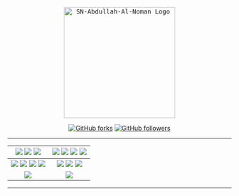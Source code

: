 <p align="center">
    <a href="https://github.com/SN-Abdullah-Al-Noman/Atrocious_Mirror">
        <kbd>
            <img width="250" src="https://telegra.ph/file/496644cbabaeb916e3616.png" alt="SN-Abdullah-Al-Noman Logo">
        </kbd>
    </a>
</p>

<p align="center">
<div align=center>

[![GitHub forks](https://img.shields.io/github/forks/SN-Abdullah-Al-Noman/Atrocious_Mirror?style=social)](https://github.com/SN-Abdullah-Al-Noman/Atrocious_Mirror/fork)
[![GitHub followers](https://img.shields.io/github/followers/SN-Abdullah-Al-Noman?style=social&label=SN-Abdullah-Al-Noman%20Followers)](https://github.com/SN-Abdullah-Al-Noman)

----

[![](https://img.shields.io/github/repo-size/SN-Abdullah-Al-Noman/Atrocious_Mirror?color=green&label=Repo%20Size&labelColor=292c3b)](#) [![](https://img.shields.io/github/commit-activity/m/SN-Abdullah-Al-Noman/Atrocious_Mirror?logo=github&labelColor=292c3b&label=Github%20Commits)](#) [![](https://img.shields.io/github/license/SN-Abdullah-Al-Noman/Atrocious_Mirror?style=flat&label=License&labelColor=292c3b)](#)|[![](https://img.shields.io/github/issues-raw/SN-Abdullah-Al-Noman/Atrocious_Mirror?style=flat&label=Open%20Issues&labelColor=292c3b)](#) [![](https://img.shields.io/github/issues-closed-raw/SN-Abdullah-Al-Noman/Atrocious_Mirror?style=flat&label=Closed%20Issues&labelColor=292c3b)](#) [![](https://img.shields.io/github/issues-pr-raw/SN-Abdullah-Al-Noman/Atrocious_Mirror?style=flat&label=Open%20Pull%20Requests&labelColor=292c3b)](#) [![](https://img.shields.io/github/issues-pr-closed-raw/SN-Abdullah-Al-Noman/Atrocious_Mirror?style=flat&label=Closed%20Pull%20Requests&labelColor=292c3b)](#)
:---:|:---:|
[![](https://img.shields.io/github/languages/count/SN-Abdullah-Al-Noman/Atrocious_Mirror?style=flat&label=Total%20Languages&labelColor=292c3b&color=blueviolet)](#) [![](https://img.shields.io/github/languages/top/SN-Abdullah-Al-Noman/Atrocious_Mirror?style=flat&logo=python&labelColor=292c3b)](#) [![](https://img.shields.io/github/last-commit/SN-Abdullah-Al-Noman/Atrocious_Mirror?style=flat&label=Last%20Commit&labelColor=292c3b&color=important)](#) [![](https://badgen.net/github/branches/SN-Abdullah-Al-Noman/Atrocious_Mirror?label=Total%20Branches&labelColor=292c3b)](#)|[![](https://img.shields.io/github/forks/SN-Abdullah-Al-Noman/Atrocious_Mirror?style=flat&logo=github&label=Forks&labelColor=292c3b&color=critical)](#) [![](https://img.shields.io/github/stars/SN-Abdullah-Al-Noman/Atrocious_Mirror?style=flat&logo=github&label=Stars&labelColor=292c3b&color=yellow)](#) [![](https://badgen.net/docker/pulls/codewithweeb/SN-Abdullah-Al-Noman?icon=docker&label=Pulls&labelColor=292c3b&color=blue)](#)
[![](https://img.shields.io/badge/Telegram%20Channel-Join-9cf?style=for-the-badge&logo=telegram&logoColor=blue&style=flat&labelColor=292c3b)](https://t.me/SN-Abdullah-Al-Noman_update) |[![](https://img.shields.io/badge/Support%20Group-Join-9cf?style=for-the-badge&logo=telegram&logoColor=blue&style=flat&labelColor=292c3b)](https://t.me/AtrociousBotSupport) |

</div>

----

